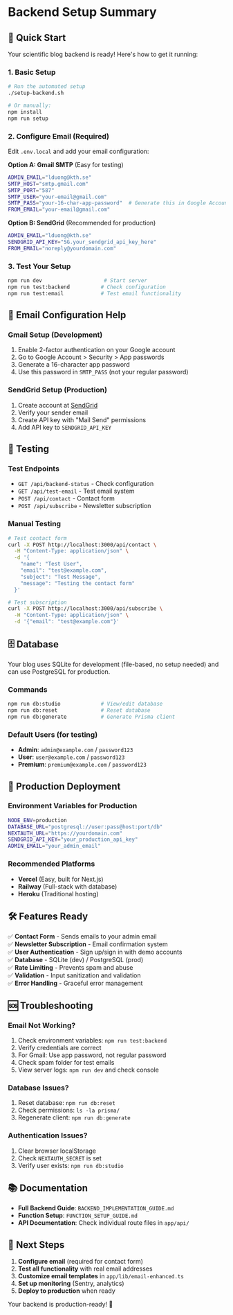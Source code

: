 # Backend Setup Summary

## 🚀 Quick Start

Your scientific blog backend is ready! Here's how to get it running:

### 1. Basic Setup
```bash
# Run the automated setup
./setup-backend.sh

# Or manually:
npm install
npm run setup
```

### 2. Configure Email (Required)

Edit `.env.local` and add your email configuration:

**Option A: Gmail SMTP** (Easy for testing)
```bash
ADMIN_EMAIL="lduong@kth.se"
SMTP_HOST="smtp.gmail.com"
SMTP_PORT="587"
SMTP_USER="your-email@gmail.com"
SMTP_PASS="your-16-char-app-password"  # Generate this in Google Account
FROM_EMAIL="your-email@gmail.com"
```

**Option B: SendGrid** (Recommended for production)
```bash
ADMIN_EMAIL="lduong@kth.se"
SENDGRID_API_KEY="SG.your_sendgrid_api_key_here"
FROM_EMAIL="noreply@yourdomain.com"
```

### 3. Test Your Setup
```bash
npm run dev                    # Start server
npm run test:backend          # Check configuration
npm run test:email            # Test email functionality
```

## 📧 Email Configuration Help

### Gmail Setup (Development)
1. Enable 2-factor authentication on your Google account
2. Go to Google Account > Security > App passwords
3. Generate a 16-character app password
4. Use this password in `SMTP_PASS` (not your regular password)

### SendGrid Setup (Production)
1. Create account at [SendGrid](https://sendgrid.com)
2. Verify your sender email
3. Create API key with "Mail Send" permissions
4. Add API key to `SENDGRID_API_KEY`

## 🧪 Testing

### Test Endpoints
- `GET /api/backend-status` - Check configuration
- `GET /api/test-email` - Test email system
- `POST /api/contact` - Contact form
- `POST /api/subscribe` - Newsletter subscription

### Manual Testing
```bash
# Test contact form
curl -X POST http://localhost:3000/api/contact \
  -H "Content-Type: application/json" \
  -d '{
    "name": "Test User",
    "email": "test@example.com", 
    "subject": "Test Message",
    "message": "Testing the contact form"
  }'

# Test subscription
curl -X POST http://localhost:3000/api/subscribe \
  -H "Content-Type: application/json" \
  -d '{"email": "test@example.com"}'
```

## 🗄️ Database

Your blog uses SQLite for development (file-based, no setup needed) and can use PostgreSQL for production.

### Commands
```bash
npm run db:studio             # View/edit database
npm run db:reset              # Reset database
npm run db:generate           # Generate Prisma client
```

### Default Users (for testing)
- **Admin**: `admin@example.com` / `password123`
- **User**: `user@example.com` / `password123`  
- **Premium**: `premium@example.com` / `password123`

## 🚀 Production Deployment

### Environment Variables for Production
```bash
NODE_ENV=production
DATABASE_URL="postgresql://user:pass@host:port/db"
NEXTAUTH_URL="https://yourdomain.com"
SENDGRID_API_KEY="your_production_api_key"
ADMIN_EMAIL="your_admin_email"
```

### Recommended Platforms
- **Vercel** (Easy, built for Next.js)
- **Railway** (Full-stack with database)
- **Heroku** (Traditional hosting)

## 🛠️ Features Ready

✅ **Contact Form** - Sends emails to your admin email  
✅ **Newsletter Subscription** - Email confirmation system  
✅ **User Authentication** - Sign up/sign in with demo accounts  
✅ **Database** - SQLite (dev) / PostgreSQL (prod)  
✅ **Rate Limiting** - Prevents spam and abuse  
✅ **Validation** - Input sanitization and validation  
✅ **Error Handling** - Graceful error management  

## 🆘 Troubleshooting

### Email Not Working?
1. Check environment variables: `npm run test:backend`
2. Verify credentials are correct
3. For Gmail: Use app password, not regular password
4. Check spam folder for test emails
5. View server logs: `npm run dev` and check console

### Database Issues?
1. Reset database: `npm run db:reset`
2. Check permissions: `ls -la prisma/`
3. Regenerate client: `npm run db:generate`

### Authentication Issues?
1. Clear browser localStorage
2. Check `NEXTAUTH_SECRET` is set
3. Verify user exists: `npm run db:studio`

## 📚 Documentation

- **Full Backend Guide**: `BACKEND_IMPLEMENTATION_GUIDE.md`
- **Function Setup**: `FUNCTION_SETUP_GUIDE.md`  
- **API Documentation**: Check individual route files in `app/api/`

## 🎯 Next Steps

1. **Configure email** (required for contact form)
2. **Test all functionality** with real email addresses
3. **Customize email templates** in `app/lib/email-enhanced.ts`
4. **Set up monitoring** (Sentry, analytics)
5. **Deploy to production** when ready

Your backend is production-ready! 🚀
